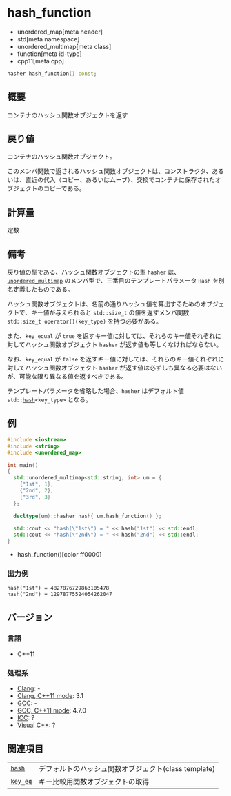 # hash_function
* unordered_map[meta header]
* std[meta namespace]
* unordered_multimap[meta class]
* function[meta id-type]
* cpp11[meta cpp]

```cpp
hasher hash_function() const;
```

## 概要
コンテナのハッシュ関数オブジェクトを返す


## 戻り値
コンテナのハッシュ関数オブジェクト。

このメンバ関数で返されるハッシュ関数オブジェクトは、コンストラクタ、あるいは、直近の代入（コピー、あるいはムーブ）、交換でコンテナに保存されたオブジェクトのコピーである。


## 計算量
定数


## 備考
戻り値の型である、ハッシュ関数オブジェクトの型 `hasher` は、[`unordered_multimap`](/reference/unordered_map/unordered_multimap.md) のメンバ型で、三番目のテンプレートパラメータ `Hash` を別名定義したものである。

ハッシュ関数オブジェクトは、名前の通りハッシュ値を算出するためのオブジェクトで、キー値が与えられると `std::size_t` の値を返すメンバ関数 `std::size_t operator()(key_type)` を持つ必要がある。

また、`key_equal` が `true` を返すキー値に対しては、それらのキー値それぞれに対してハッシュ関数オブジェクト `hasher` が返す値も等しくなければならない。

なお、`key_equal` が `false` を返すキー値に対しては、それらのキー値それぞれに対してハッシュ関数オブジェクト `hasher` が返す値は必ずしも異なる必要はないが、可能な限り異なる値を返すべきである。

テンプレートパラメータを省略した場合、`hasher` はデフォルト値 `std::`[`hash`](/reference/functional/hash.md)`<key_type>` となる。


## 例
```cpp example
#include <iostream>
#include <string>
#include <unordered_map>

int main()
{
  std::unordered_multimap<std::string, int> um = {
    {"1st", 1},
    {"2nd", 2},
    {"3rd", 3}
  };

  decltype(um)::hasher hash{ um.hash_function() };

  std::cout << "hash(\"1st\") = " << hash("1st") << std::endl;
  std::cout << "hash(\"2nd\") = " << hash("2nd") << std::endl;
}
```
* hash_function()[color ff0000]

### 出力例
```
hash("1st") = 4827876729863105478
hash("2nd") = 12978775524054262047
```

## バージョン
### 言語
- C++11

### 処理系
- [Clang](/implementation.md#clang): -
- [Clang, C++11 mode](/implementation.md#clang): 3.1
- [GCC](/implementation.md#gcc): -
- [GCC, C++11 mode](/implementation.md#gcc): 4.7.0
- [ICC](/implementation.md#icc): ?
- [Visual C++](/implementation.md#visual_cpp): ?

## 関連項目

| | |
|-----------------------------------------|------------------------------------------------------|
| [`hash`](/reference/functional/hash.md) | デフォルトのハッシュ関数オブジェクト(class template) |
| [`key_eq`](key_eq.md)                 | キー比較用関数オブジェクトの取得                     |

